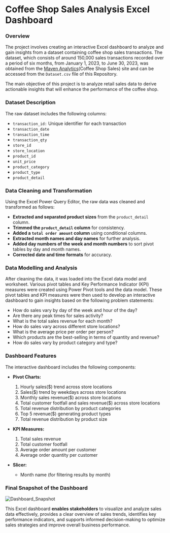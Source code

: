 # Coffee Shop Sales Analysis Excel Dashboard

### Overview
The project involves creating an interactive Excel dashboard to analyze and gain insights from a dataset containing coffee shop sales transactions. The dataset, which consists of around 150,000 sales transactions recorded over a period of six months, from January 1, 2023, to June 30, 2023, was obtained from the [Maven Analytics](https://mavenanalytics.io/data-playground?pageSize=all)(Coffee Shop Sales) site and can be accessed from the `Dataset.csv` file of this Repository.

The main objective of this project is to analyze retail sales data to derive actionable insights that will enhance the performance of the coffee shop.


### Dataset Description
The raw dataset includes the following columns:
- `transaction_id:` Unique identifier for each transaction
- `transaction_date`
- `transaction_time`
- `transaction_qty`
- `store_id`
- `store_location`
- `product_id`
- `unit_price`
- `product_category`
- `product_type`
- `product_detail`


### Data Cleaning and Transformation
Using the Excel Power Query Editor, the raw data was cleaned and transformed as follows:
- **Extracted and separated product sizes** from the `product_detail` column.
- **Trimmed the `product_detail` column** for consistency.
- **Added a `total order amount` column** using conditional columns.
- **Extracted month names and day names** for further analysis.
- **Added day numbers of the week and month numbers** to sort pivot tables by day and month names.
- **Corrected date and time formats** for accuracy.


### Data Modelling and Analysis
After cleaning the data, it was loaded into the Excel data model and worksheet. Various pivot tables and Key Performance Indicator (KPI) measures were created using Power Pivot tools and the data model. These pivot tables and KPI measures were then used to develop an interactive dashboard to gain insights based on the following problem statements:
- How do sales vary by day of the week and hour of the day?
- Are there any peak times for sales activity?
- What is the total sales revenue for each month?
- How do sales vary across different store locations?
- What is the average price per order per person?
- Which products are the best-selling in terms of quantity and revenue?
- How do sales vary by product category and type?


### Dashboard Features
The interactive dashboard includes the following components:
- **Pivot Charts:**
  1. Hourly sales($) trend across store locations
  2. Sales($) trend by weekdays across store locations
  3. Monthly sales revenue($) across store locations
  4. Total customer footfall and sales revenue($) across store locations
  5. Total revenue distribution by product categories
  6. Top 5 revenue($) generating product types
  7. Total revenue distribution by product size

- **KPI Measures:**
  1. Total sales revenue
  2. Total customer footfall
  3. Average order amount per customer
  4. Average order quantity per customer

- **Slicer:**
  - Month name (for filtering results by month)


### Final Snapshot of the Dashboard
![Dashboard_Snapshot](https://github.com/bhavdipzala/Coffee_Shop_Sales_Analysis_Excel_Dashboard/blob/main/dashboard_snapshot.jpg)

This Excel dashboard **enables stakeholders** to visualize and analyze sales data effectively, provides a clear overview of sales trends, identifies key performance indicators, and supports informed decision-making to optimize sales strategies and improve overall business performance.
